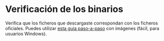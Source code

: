 # Verificación de los binarios
Verifica que los ficheros que descargaste correspondan con los ficheros oficiales. Puedes utilizar [esta guía paso-a-paso](https://www.getmonero.org/es/resources/user-guides/verification-windows-beginner.html) con imágenes (fácil, para usuarios Windows).
